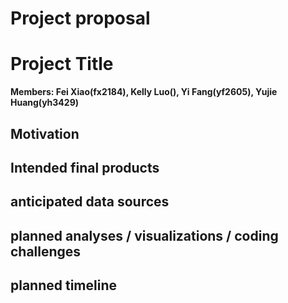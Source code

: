 Project proposal
================

# Project Title

**Members: Fei Xiao(fx2184), Kelly Luo(), Yi Fang(yf2605), Yujie
Huang(yh3429)**

## Motivation

## Intended final products

## anticipated data sources

## planned analyses / visualizations / coding challenges

## planned timeline
